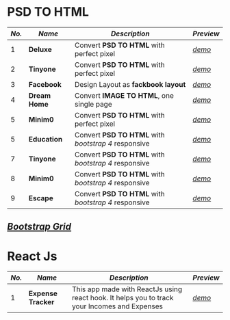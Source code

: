 # PSD TO HTML

|*No.*|*Name*|*Description*|*Preview*|
|---|---|---|---|
|1|**Deluxe**|Convert **PSD TO HTML** with perfect pixel|[*demo*](https://mdmostafa15.github.io/deluxe/)|
|2|**Tinyone**|Convert **PSD TO HTML** with perfect pixel|[*demo*](https://mdmostafa15.github.io/tinyone/)|
|3|**Facebook**|Design Layout as **fackbook layout**|[*demo*](https://mdmostafa15.github.io/facebook/)|
|4|**Dream Home**|Convert **IMAGE TO HTML**, one single page|[*demo*](https://mdmostafa15.github.io/facebook/)|
|5|**Minim0**|Convert **PSD TO HTML** with perfect pixel|[*demo*](https://mdmostafa15.github.io/minim0/)|
|5|**Education**|Convert **PSD TO HTML** with *bootstrap 4* responsive|[*demo*](https://mdmostafa15.github.io/edu-psd-to-bootstrap/)|
|7|**Tinyone**|Convert **PSD TO HTML** with *bootstrap 4* responsive|[*demo*](https://mdmostafa15.github.io/tinyone-psd-to-bootstrap/)|
|8|**Minim0**|Convert **PSD TO HTML** with *bootstrap 4* responsive|[*demo*](https://mdmostafa15.github.io/minim0-psd-to-bootstrap/)|
|9|**Escape**|Convert **PSD TO HTML** with *bootstrap 4* responsive|[*demo*](https://mdmostafa15.github.io/escape-psd-to-bootstrap/)|

## [***Bootstrap Grid***](https://mdmostafa15.github.io/bootstrap-grid/)

# React Js

|*No.*|*Name*|*Description*|*Preview*|
|---|---|---|---|
|1|**Expense Tracker**|This app made with ReactJs using react hook. It helps you to track your Incomes and Expenses|[*demo*](https://mdmostafa15.github.io/expense-track/)|
